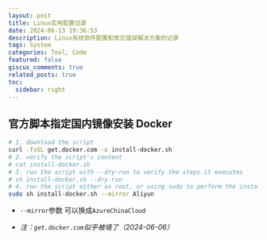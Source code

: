 ```yaml
---
layout: post
title: Linux实用配置记录
date: 2024-06-13 19:36:53
description: Linux系统软件配置和常见错误解决方案的记录
tags: System
categories: Tool, Code
featured: false
giscus_comments: true
related_posts: true
toc:
  sidebar: right
---
```


## 官方脚本指定国内镜像安装 Docker

```bash
# 1. download the script
curl -fsSL get.docker.com -o install-docker.sh
# 2. verify the script's content
# cat install-docker.sh
# 3. run the script with --dry-run to verify the steps it executes
# sh install-docker.sh --dry-run
# 4. run the script either as root, or using sudo to perform the installation.
sudo sh install-docker.sh --mirror Aliyun
```

- `--mirror`参数 可以换成`AzureChinaCloud`

- _注：`get.docker.com`似乎被墙了（2024-06-06）_
